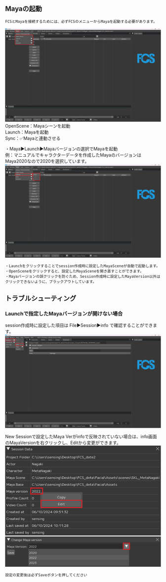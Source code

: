 ## Mayaの起動  

```{warning}
FCSとMayaを接続するためには、必ずFCSのメニューからMayaを起動する必要があります。  
```

![](images/M001.png)  
OpenScene：Mayaシーンを起動  
Launch：Mayaを起動   
Sync：✅Mayaと連動させる   


・Maya▶Launch▶Mayaバージョンの選択でMayaを起動  
例：マニュアルでキャラクターデータを作成したMayaのバージョンはMaya2020なので2020を選択しています。
![](images/M002.png)

```{note}
・Launchをクリックすることでsession作成時に設定したMayaSceneが自動で起動します。  
・OpenSceneをクリックすると、設定したMayaSceneを開き直すことができます。  
・Mayaバージョンの誤クリックを防ぐため、Session作成時に設定したMayaVersion以外はクリックできないように、ブラックアウトしています。
```

## トラブルシューティング  

### Launchで指定したMayaバージョンが開けない場合  

session作成時に設定した項目は File▶Session▶info で確認することができます。  
![](images/S014.png)

New Sessionで設定したMaya Verがinfoで反映されていない場合は、info画面のMayaVersionを右クリックし、Editから変更ができます。
![](images/S015.png)
![](images/S016.png)
  
```{note}
設定の変更後は必ずSaveボタンを押してください
```
